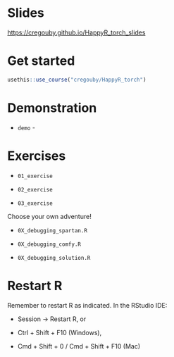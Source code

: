 # Slides

<https://cregouby.github.io/HappyR_torch_slides>

# Get started 

```r
usethis::use_course("cregouby/HappyR_torch")
```
# Demonstration

* `demo` - 

# Exercises

* `01_exercise` 

* `02_exercise` 

* `03_exercise` 

Choose your own adventure!

* `0X_debugging_spartan.R`

* `0X_debugging_comfy.R` 

* `0X_debugging_solution.R` 


# Restart R

Remember to restart R as indicated. In the RStudio IDE:

* Session -> Restart R, or

* Ctrl + Shift + F10 (Windows),

* Cmd + Shift + 0 / Cmd + Shift + F10 (Mac)
